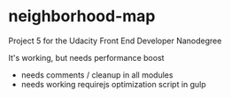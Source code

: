 # neighborhood-map
Project 5 for the Udacity Front End Developer Nanodegree

It's working, but needs performance boost

* needs comments / cleanup in all modules
* needs working requirejs optimization script in gulp

